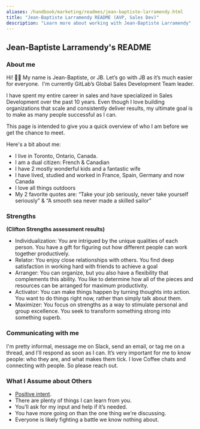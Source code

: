 ```yaml
---
aliases: /handbook/marketing/readmes/jean-baptiste-larramendy.html
title: "Jean-Baptiste Larramendy README (AVP, Sales Dev)"
description: "Learn more about working with Jean-Baptiste Larramendy"
---
```








## Jean-Baptiste Larramendy's README

### About me

Hi! 🙋‍♂️ My name is Jean-Baptiste, or JB. Let’s go with JB as it’s much easier for everyone.  I'm currently GitLab’s Global Sales Development Team leader.

I have spent my entire career in sales and have specialized in Sales Development over the past 10 years. Even though I love building organizations that scale and consistently deliver results, my ultimate goal is to make as many people successful as I can.

This page is intended to give you a quick overview of who I am before we get the chance to meet.

Here's a bit about me:

- I live in Toronto, Ontario, Canada.
- I am a dual citizen: French & Canadian
- I have 2 mostly wonderful kids and a fantastic wife
- I have lived, studied and worked in France, Spain, Germany and now Canada
- I love all things outdoors
- My 2 favorite quotes are: “Take your job seriously, never take yourself seriously” & “A smooth sea never made a skilled sailor”

### Strengths
**(Clifton Strengths assessment results)**

- Individualization: You are intrigued by the unique qualities of each person. You have a gift for figuring out how different people can work together productively.
- Relator: You enjoy close relationships with others. You find deep satisfaction in working hard with friends to achieve a goal
- Arranger: You can organize, but you also have a flexibility that complements this ability. You like to determine how all of the pieces and resources can be arranged for maximum productivity.
- Activator: You can make things happen by turning thoughts into action. You want to do things right now, rather than simply talk about them.
- Maximizer: You focus on strengths as a way to stimulate personal and group excellence. You seek to transform something strong into something superb.

### Communicating with me

I'm pretty informal, message me on Slack, send an email, or tag me on a thread, and I'll respond as soon as I can. It’s very important for me to know people: who they are, and what makes them tick. I love Coffee chats and connecting with people. So please reach out.

### What I Assume about Others

- [Positive intent](/handbook/values/#assume-positive-intent).
- There are plenty of things I can learn from you.
- You’ll ask for my input and help if it’s needed.
- You have more going on than the one thing we're discussing.
- Everyone is likely fighting a battle we know nothing about.
